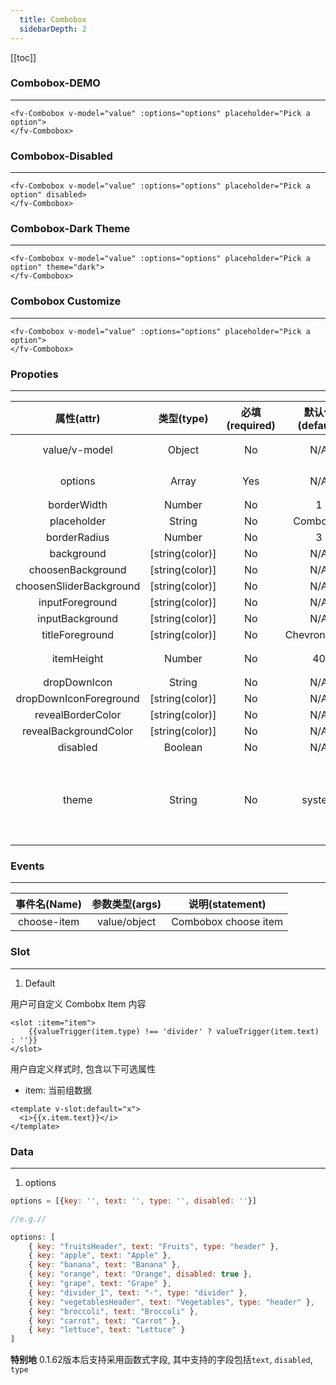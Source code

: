 ```yaml
---
  title: Combobox
  sidebarDepth: 2
---
```

  
[[toc]]

### Combobox-DEMO
---

<script>
export default {
    data () {
        return {
            value: {},
            options: [
                { key: "fruitsHeader", text: "Fruits", type: "header" },
                { key: "apple", text: "Apple" },
                { key: "banana", text: "Banana" },
                { key: "orange", text: "Orange", disabled: true },
                { key: "grape", text: "Grape" },
                { key: "divider_1", text: "-", type: "divider" },
                { key: "vegetablesHeader", text: "Vegetables", type: "header" },
                { key: "broccoli", text: "Broccoli" },
                { key: "carrot", text: "Carrot" },
                { key: "lettuce", text: "Lettuce" }
            ]
        }
    }
}
</script>


<ClientOnly>
<fv-Combobox v-model="value" :options="options" placeholder="Pick a option">
</fv-Combobox>

```vue
<fv-Combobox v-model="value" :options="options" placeholder="Pick a option">
</fv-Combobox>
```

### Combobox-Disabled
---

<fv-Combobox v-model="value" :options="options" placeholder="Pick a option" disabled>
</fv-Combobox>

```vue
<fv-Combobox v-model="value" :options="options" placeholder="Pick a option" disabled>
</fv-Combobox>
```

### Combobox-Dark Theme
---
<div style="width: 100%; background: black;">
    
<fv-Combobox v-model="value" :options="options" placeholder="Pick a option" theme="dark">
</fv-Combobox>
</div>

```vue
<fv-Combobox v-model="value" :options="options" placeholder="Pick a option" theme="dark">
</fv-Combobox>
```

### Combobox Customize
---

<fv-Combobox v-model="value" :options="options" placeholder="Pick a option"><template v-slot:default="x"><i>{{x.item.text}}</i></template></fv-Combobox>

```vue
<fv-Combobox v-model="value" :options="options" placeholder="Pick a option">
</fv-Combobox>
```

</ClientOnly>

### Propoties
---
|       属性(attr)        |   类型(type)    | 必填(required) | 默认值(default) |                      说明(statement)                      |
|:-----------------------:|:---------------:|:--------------:|:---------------:|:---------------------------------------------------------:|
|      value/v-model      |     Object      |       No       |       N/A       |                    Combobox当前项绑定                     |
|         options         |      Array      |      Yes       |       N/A       |                       Combobox数据                        |
|       borderWidth       |     Number      |       No       |        1        |                                                           |
|       placeholder       |     String      |       No       |    Combobox     |                                                           |
|      borderRadius       |     Number      |       No       |        3        |                                                           |
|       background        | [string(color)] |       No       |       N/A       |                                                           |
|    choosenBackground    | [string(color)] |       No       |       N/A       |                                                           |
| choosenSliderBackground | [string(color)] |       No       |       N/A       |                                                           |
|     inputForeground     | [string(color)] |       No       |       N/A       |                                                           |
|     inputBackground     | [string(color)] |       No       |       N/A       |                                                           |
|     titleForeground     | [string(color)] |       No       |   ChevronDown   |                                                           |
|       itemHeight        |     Number      |       No       |       40        |                    Combobox Item 高度                     |
|      dropDownIcon       |     String      |       No       |       N/A       |                                                           |
| dropDownIconForeground  | [string(color)] |       No       |       N/A       |                                                           |
|    revealBorderColor    | [string(color)] |       No       |       N/A       |                                                           |
|  revealBackgroundColor  | [string(color)] |       No       |       N/A       |                                                           |
|        disabled         |     Boolean     |       No       |       N/A       |                                                           |
|          theme          |     String      |       No       |     system      | 主题样式, 包含`light`, `dark`, `system`, `custom`几种样式 |

### Events
---
| 事件名(Name) | 参数类型(args) |   说明(statement)    |
|:------------:|:--------------:|:--------------------:|
| choose-item  |  value/object  | Combobox choose item |

### Slot

---

1. Default

用户可自定义 Combobx Item 内容

```vue
<slot :item="item">
    {{valueTrigger(item.type) !== 'divider' ? valueTrigger(item.text) : ''}}
</slot>
```

用户自定义样式时, 包含以下可选属性

- item: 当前组数据

```vue
<template v-slot:default="x">
  <i>{{x.item.text}}</i>
</template>
```

### Data
---
1. options

```javascript
options = [{key: '', text: '', type: '', disabled: ''}]

//e.g.//

options: [
    { key: "fruitsHeader", text: "Fruits", type: "header" },
    { key: "apple", text: "Apple" },
    { key: "banana", text: "Banana" },
    { key: "orange", text: "Orange", disabled: true },
    { key: "grape", text: "Grape" },
    { key: "divider_1", text: "-", type: "divider" },
    { key: "vegetablesHeader", text: "Vegetables", type: "header" },
    { key: "broccoli", text: "Broccoli" },
    { key: "carrot", text: "Carrot" },
    { key: "lettuce", text: "Lettuce" }
]
```
  
**特别地** 0.1.62版本后支持采用函数式字段, 其中支持的字段包括`text`, `disabled`, `type`